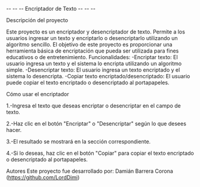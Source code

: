 -- -- -- Encriptador de Texto -- -- --

  Descripción del proyecto

Este proyecto es un encriptador y desencriptador de texto. Permite a los usuarios ingresar un texto y encriptarlo o desencriptarlo utilizando un algoritmo sencillo. El objetivo de este proyecto es proporcionar una herramienta básica de encriptación que pueda ser utilizada para fines educativos o de entretenimiento.
Funcionalidades:
-Encriptar texto: El usuario ingresa un texto y el sistema lo encripta utilizando un algoritmo simple.
-Desencriptar texto: El usuario ingresa un texto encriptado y el sistema lo desencripta.
-Copiar texto encriptado/desencriptado: El usuario puede copiar el texto encriptado o desencriptado al portapapeles.

  Cómo usar el encriptador
  
1.-Ingresa el texto que deseas encriptar o desencriptar en el campo de texto.

2.-Haz clic en el botón "Encriptar" o "Desencriptar" según lo que desees hacer.

3.-El resultado se mostrará en la sección correspondiente.

4.-Si lo deseas, haz clic en el botón "Copiar" para copiar el texto encriptado o desencriptado al portapapeles.


  Autores
Este proyecto fue desarrollado por:
Damián Barrera Corona (https://github.com/LordDimi)
